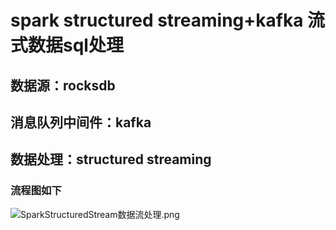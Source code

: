 # spark structured streaming+kafka 流式数据sql处理
## 数据源：rocksdb
## 消息队列中间件：kafka
## 数据处理：structured streaming
### 流程图如下
![SparkStructuredStream数据流处理.png](https://i.loli.net/2020/05/20/GQbzPXsmfS7lhMT.png)